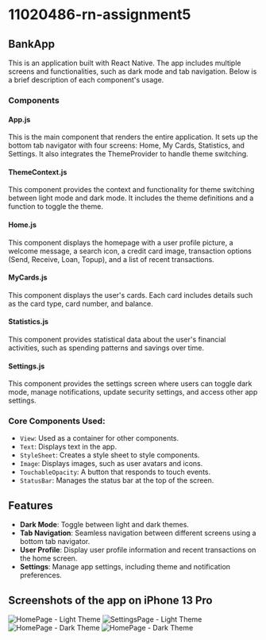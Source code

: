 # 11020486-rn-assignment5
## BankApp

This is an application built with React Native. The app includes multiple screens and functionalities, such as dark mode and tab navigation. Below is a brief description of each component's usage.

### Components

#### App.js
This is the main component that renders the entire application. It sets up the bottom tab navigator with four screens: Home, My Cards, Statistics, and Settings. It also integrates the ThemeProvider to handle theme switching.

#### ThemeContext.js
This component provides the context and functionality for theme switching between light mode and dark mode. It includes the theme definitions and a function to toggle the theme.

#### Home.js
This component displays the homepage with a user profile picture, a welcome message, a search icon, a credit card image, transaction options (Send, Receive, Loan, Topup), and a list of recent transactions.

#### MyCards.js
This component displays the user's cards. Each card includes details such as the card type, card number, and balance.

#### Statistics.js
This component provides statistical data about the user's financial activities, such as spending patterns and savings over time.

#### Settings.js
This component provides the settings screen where users can toggle dark mode, manage notifications, update security settings, and access other app settings.

### Core Components Used:
- `View`: Used as a container for other components.
- `Text`: Displays text in the app.
- `StyleSheet`: Creates a style sheet to style components.
- `Image`: Displays images, such as user avatars and icons.
- `TouchableOpacity`: A button that responds to touch events.
- `StatusBar`: Manages the status bar at the top of the screen.

## Features
- **Dark Mode**: Toggle between light and dark themes.
- **Tab Navigation**: Seamless navigation between different screens using a bottom tab navigator.
- **User Profile**: Display user profile information and recent transactions on the home screen.
- **Settings**: Manage app settings, including theme and notification preferences.

## Screenshots of the app on iPhone 13 Pro

![HomePage - Light Theme](HomePage.png)
![SettingsPage - Light Theme](SettingsPage.png)
![HomePage - Dark Theme](HomePage_Dark.png)
![HomePage - Dark Theme](SettingsPage_Dark.png)
